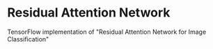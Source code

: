 # Residual Attention Network

TensorFlow implementation of "Residual Attention Network for Image Classification"
